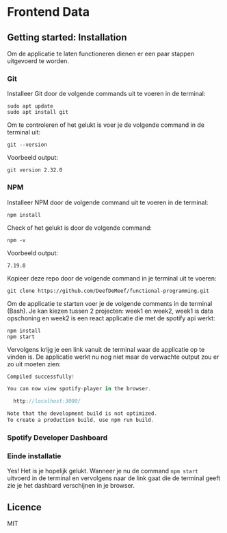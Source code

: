 # Frontend Data

## Getting started: Installation ##
Om de applicatie te laten functioneren dienen er een paar stappen uitgevoerd te worden.

### Git
Installeer Git door de volgende commands uit te voeren in de terminal: 
```
sudo apt update
sudo apt install git
```
Om te controleren of het gelukt is voer je de volgende command in de terminal uit: 
```
git --version
```
Voorbeeld output: 
```
git version 2.32.0
```

### NPM
Installeer NPM door de volgende command uit te voeren in de terminal: 
```
npm install
``` 
Check of het gelukt is door de volgende command: 
```
npm -v
```
Voorbeeld output: 
```
7.19.0 
```

Kopieer deze repo door de volgende command in je terminal uit te voeren: 
```
git clone https://github.com/DeefDeMeef/functional-programming.git
```

Om de applicatie te starten voer je de volgende comments in de terminal (Bash). Je kan kiezen tussen 2 projecten: week1 en week2, week1 is data opschoning en week2 is een react applicatie die met de spotify api werkt: 
```
npm install
npm start
```
Vervolgens krijg je een link vanuit de terminal waar de applicatie op te vinden is.
De applicatie werkt nu nog niet maar de verwachte output zou er zo uit moeten zien: 
```js
Compiled successfully!

You can now view spotify-player in the browser.

  http://localhost:3000/

Note that the development build is not optimized.
To create a production build, use npm run build.

```

### Spotify Developer Dashboard

### Einde installatie
Yes! Het is je hopelijk gelukt. Wanneer je nu de command `npm start` uitvoerd in de terminal en vervolgens naar de link gaat die de terminal geeft zie je het dashbard verschijnen in je browser.

## Licence 
MIT

